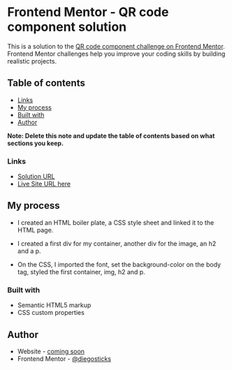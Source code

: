 # Frontend Mentor - QR code component solution

This is a solution to the [QR code component challenge on Frontend Mentor](https://www.frontendmentor.io/challenges/qr-code-component-iux_sIO_H). Frontend Mentor challenges help you improve your coding skills by building realistic projects. 

## Table of contents

- [Links](#links)
- [My process](#my-process)
- [Built with](#built-with)
- [Author](#author)

**Note: Delete this note and update the table of contents based on what sections you keep.**

### Links

- [Solution URL](https://github.com/diegosticks/qr-code-component)
- [Live Site URL here](https://chijiokeqr-code.netlify.app/)

## My process
-  I created an HTML boiler plate, a CSS style sheet and linked it to the HTML page.

- I created a first div for my container, another div for the image, an h2 and a p.

- On the CSS, I imported the font, set the background-color on the body tag, styled the first container, img, h2 and p.

### Built with

- Semantic HTML5 markup
- CSS custom properties

## Author

- Website - [coming soon](https://www.your-site.com)
- Frontend Mentor - [@diegosticks](https://www.frontendmentor.io/profile/diegosticks)
